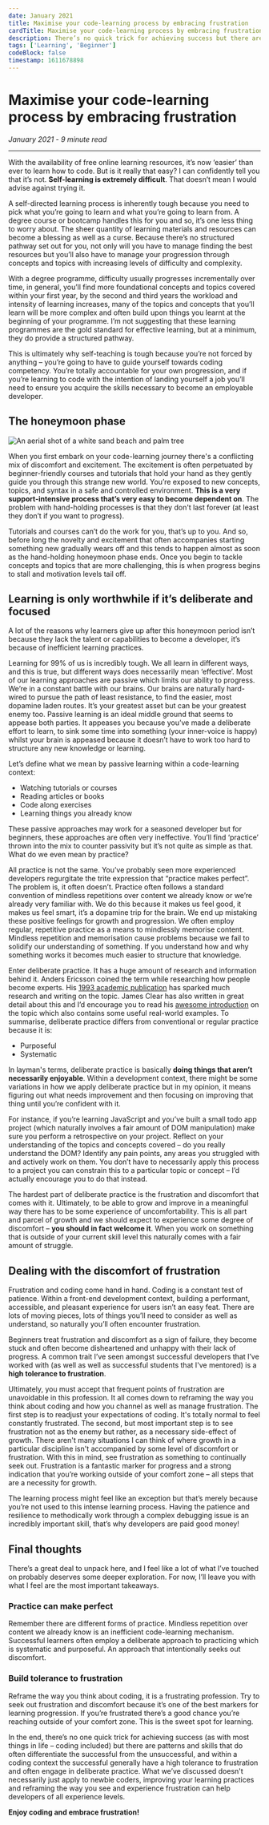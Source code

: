```yaml
---
date: January 2021
title: Maximise your code-learning process by embracing frustration
cardTitle: Maximise your code-learning process by embracing frustration
description: There’s no quick trick for achieving success but there are patterns and skills that often differentiate the successful from the unsuccessful. Within a coding context, the successful generally have a high tolerance to frustration and often engage in deliberate practice.
tags: ['Learning', 'Beginner']
codeBlock: false
timestamp: 1611678898
---
```



# Maximise your code-learning process by embracing frustration
*January 2021* *-* *9 minute read*

***

With the availability of free online learning resources, it’s now ‘easier’ than ever to learn how to code. But is it really that easy? I can confidently tell you that it’s not. **Self-learning is extremely difficult**. That doesn’t mean I would advise against trying it. 

A self-directed learning process is inherently tough because you need to pick what you’re going to learn and what you’re going to learn from. A degree course or bootcamp handles this for you and so, it’s one less thing to worry about. The sheer quantity of learning materials and resources can become a blessing as well as a curse. Because there’s no structured pathway set out for you, not only will you have to manage finding the best resources but you’ll also have to manage your progression through concepts and topics with increasing levels of difficulty and complexity.

With a degree programme, difficulty usually progresses incrementally over time, in general, you’ll find more foundational concepts and topics covered within your first year, by the second and third years the workload and intensity of learning increases, many of the topics and concepts that you’ll learn will be more complex and often build upon things you learnt at the beginning of your programme. I’m not suggesting that these learning programmes are the gold standard for effective learning, but at a minimum, they do provide a structured pathway. 

This is ultimately why self-teaching is tough because you’re not forced by anything – you’re going to have to guide yourself towards coding competency. You’re totally accountable for your own progression, and if you’re learning to code with the intention of landing yourself a job you’ll need to ensure you acquire the skills necessary to become an employable developer.

## The honeymoon phase

![An aerial shot of a white sand beach and palm tree](/images/blog/honeymoon.jpg)

When you first embark on your code-learning journey there's a conflicting mix of discomfort and excitement. The excitement is often perpetuated by beginner-friendly courses and tutorials that hold your hand as they gently guide you through this strange new world. You’re exposed to new concepts, topics, and syntax in a safe and controlled environment. **This is a very support-intensive process that’s very easy to become dependent on**. The problem with hand-holding processes is that they don't last forever (at least they don’t if you want to progress). 

Tutorials and courses can’t do the work for you, that’s up to you. And so, before long the novelty and excitement that often accompanies starting something new gradually wears off and this tends to happen almost as soon as the hand-holding honeymoon phase ends. Once you begin to tackle concepts and topics that are more challenging, this is when progress begins to stall and motivation levels tail off.

## Learning is only worthwhile if it’s deliberate and focused

A lot of the reasons why learners give up after this honeymoon period isn’t because they lack the talent or capabilities to become a developer, it’s because of inefficient learning practices.

Learning for 99% of us is incredibly tough. We all learn in different ways, and this is true, but different ways does necessarily mean ‘effective’. Most of our learning approaches are passive which limits our ability to progress. We’re in a constant battle with our brains. Our brains are naturally hard-wired to pursue the path of least resistance, to find the easier, most dopamine laden routes. It’s your greatest asset but can be your greatest enemy too. Passive learning is an ideal middle ground that seems to appease both parties. It appeases you because you’ve made a deliberate effort to learn, to sink some time into something (your inner-voice is happy) whilst your brain is appeased because it doesn’t have to work too hard to structure any new knowledge or learning.

Let’s define what we mean by passive learning within a code-learning context:

* Watching tutorials or courses
* Reading articles or books
* Code along exercises
* Learning things you already know 

These passive approaches may work for a seasoned developer but for beginners, these approaches are often very ineffective. You’ll find ‘practice’ thrown into the mix to counter passivity but it’s not quite as simple as that. What do we even mean by practice?

All practice is not the same. You’ve probably seen more experienced developers regurgitate the trite expression that “practice makes perfect”. The problem is, it often doesn’t. Practice often follows a standard convention of mindless repetitions over content we already know or we’re already very familiar with. We do this because it makes us feel good, it makes us feel smart, it’s a dopamine trip for the brain. We end up mistaking these positive feelings for growth and progression. We often employ regular, repetitive practice as a means to mindlessly memorise content. Mindless repetition and memorisation cause problems because we fail to solidify our understanding of something. If you understand how and why something works it becomes much easier to structure that knowledge.

Enter deliberate practice. It has a huge amount of research and information behind it. Anders Ericsson coined the term while researching how people become experts. His [1993 academic publication](https://pdfs.semanticscholar.org/f6f1/d52a73ace9361b0a16363bd5481ffa920c7b.pdf?_ga=2.262932492.168325746.1611672246-572063247.1611672246) has sparked much research and writing on the topic. James Clear has also written in great detail about this and I’d encourage you to read his [awesome introduction](https://jamesclear.com/beginners-guide-deliberate-practice) on the topic which also contains some useful real-world examples. To summarise, deliberate practice differs from conventional or regular practice because it is:

* Purposeful
* Systematic 

In layman's terms, deliberate practice is basically **doing things that aren’t necessarily enjoyable**. Within a development context, there might be some variations in how we apply deliberate practice but in my opinion, it means figuring out what needs improvement and then focusing on improving that thing until you’re confident with it.

For instance, if you’re learning JavaScript and you’ve built a small todo app project (which naturally involves a fair amount of DOM manipulation) make sure you perform a retrospective on your project. Reflect on your understanding of the topics and concepts covered – do you really understand the DOM? Identify any pain points, any areas you struggled with and actively work on them. You don’t have to necessarily apply this process to a project you can constrain this to a particular topic or concept – I’d actually encourage you to do that instead.

The hardest part of deliberate practice is the frustration and discomfort that comes with it. Ultimately, to be able to grow and improve in a meaningful way there has to be some experience of uncomfortability. This is all part and parcel of growth and we should expect to experience some degree of discomfort – **you should in fact welcome it**. When you work on something that is outside of your current skill level this naturally comes with a fair amount of struggle.

## Dealing with the discomfort of frustration

Frustration and coding come hand in hand. Coding is a constant test of patience. Within a front-end development context, building a performant, accessible, and pleasant experience for users isn’t an easy feat. There are lots of moving pieces, lots of things you’ll need to consider as well as understand, so naturally you’ll often encounter frustration.

Beginners treat frustration and discomfort as a sign of failure, they become stuck and often become disheartened and unhappy with their lack of progress. A common trait I’ve seen amongst successful developers that I’ve worked with (as well as well as successful students that I've mentored) is a **high tolerance to frustration**.

Ultimately, you must accept that frequent points of frustration are unavoidable in this profession. It all comes down to reframing the way you think about coding and how you channel as well as manage frustration. The first step is to readjust your expectations of coding. It's totally normal to feel constantly frustrated. The second, but most important step is to see frustration not as the enemy but rather, as a necessary side-effect of growth. There aren't many situations I can think of where growth in a particular discipline isn't accompanied by some level of discomfort or frustration. With this in mind, see frustration as something to continually seek out. Frustration is a fantastic marker for progress and a strong indication that you’re working outside of your comfort zone – all steps that are a necessity for growth. 

The learning process might feel like an exception but that’s merely because you’re not used to this intense learning process. Having the patience and resilience to methodically work through a complex debugging issue is an incredibly important skill, that’s why developers are paid good money!


## Final thoughts

There’s a great deal to unpack here, and I feel like a lot of what I’ve touched on probably deserves some deeper exploration. For now, I’ll leave you with what I feel are the most important takeaways.

### Practice can make perfect

Remember there are different forms of practice. Mindless repetition over content we already know is an inefficient code-learning mechanism. Successful learners often employ a deliberate approach to practicing which is systematic and purposeful. An approach that intentionally seeks out discomfort.


### Build tolerance to frustration

Reframe the way you think about coding, it is a frustrating profession. Try to seek out frustration and discomfort because it’s one of the best markers for learning progression. If you’re frustrated there’s a good chance you’re reaching outside of your comfort zone. This is the sweet spot for learning.

In the end, there’s no one quick trick for achieving success (as with most things in life – coding included) but there are patterns and skills that do often differentiate the successful from the unsuccessful, and within a coding context the successful generally have a high tolerance to frustration and often engage in deliberate practice. What we’ve discussed doesn't necessarily just apply to newbie coders, improving your learning practices and reframing the way you see and experience frustration can help developers of all experience levels. 

**Enjoy coding and embrace frustration!** 
